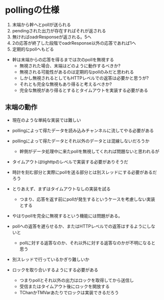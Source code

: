 pollingの仕様
=============

1. 末端から幹へとpollが送られる
2. pendingされた出力が存在すればそれが返される
3. 無ければoadrResponseが返される。5へ
4. 2の応答が終了した段階でoadrResponse以外の応答であれば1へ
5. 定期的なpollへもどる

* 幹は末端からの応答を得るまでは次のpollを無視する
	+ 無視された場合、末端はどのように動作するべきか?
	+ 無視される可能性があるのは定期的なpollのみだと思われる
	+ しかし無視されるとしてもHTTPレベルでの返答は必要かと思うが?
	+ それとも完全な無視もあり得ると考えるべきか?
	+ 完全な無視があり得るとするとタイムアウトを実装する必要がある

末端の動作
----------

* 現在のような単純な実装では難しい
* pollingによって得たデータを読み込みチャンネルに流してやる必要がある
* pollingによって得たデータとそれ以外のデータとは混線しないだろうか
	+ 幹側がデータ処理中に来たpollを無視してくれれば問題ないと思われるが

* タイムアウトはtighttpのレベルで実装する必要がありそうだ
* 時計を刻む部分と実際にpollを送る部分とは別スレッドにする必要があるだろう

* とりあえず、まずはタイムアウトなしの実装を試る
	+ つまり、応答を返す前にpollが発生するというケースを考慮しない実装とする

* やはりpollを完全に無視するという機能には問題がある。
* pollへの返答を遅らせるか、またはHTTPレベルでの返答はするようにしないと
	+ pollに対する返答なのか、それ以外に対する返答なのかが不明になると思う

* 別スレッドで行っているかぎり難しいか

* ロックを取り合いするようにする必要がある
	+ つまりpollとそれ以外の出力はロックを取得してから送信し
	+ 受信またはタイムアウト後にロックを開放する
	+ TChanかTMVarあたりでロックは実装できるだろう
